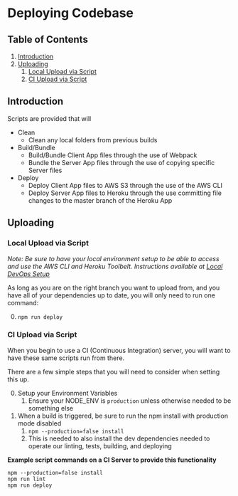 # Deploying Codebase

## Table of Contents
1. [Introduction](#introduction)
1. [Uploading](#uploading)
	1. 	[Local Upload via Script](#local-script-upload)
	1. 	[CI Upload via Script](#ci-script-upload)

## <a name="introduction"></a> Introduction
Scripts are provided that will

* Clean
	* Clean any local folders from previous builds
* Build/Bundle
	* Build/Bundle Client App files through the use of Webpack
	* Bundle the Server App files through the use of copying specific Server files
* Deploy
	* Deploy Client App files to AWS S3 through the use of the AWS CLI 
	* Deploy Server App files to Heroku through the use committing file changes to the master branch of the Heroku App

## <a name="uploading"></a> Uploading

### <a name="local-script-upload"></a> Local Upload via Script

*Note: Be sure to have your local environment setup to be able to access and use the AWS CLI and Heroku Toolbelt.  Instructions available at [Local DevOps Setup]*

As long as you are on the right branch you want to upload from, and you have all of your dependencies up to date, you will only need to run one command:

0. `npm run deploy`

### <a name="ci-script-upload"></a> CI Upload via Script

When you begin to use a CI (Continuous Integration) server, you will want to have these same scripts run from there. 

There are a few simple steps that you will need to consider when setting this up.

0. Setup your Environment Variables
	1. Ensure your NODE_ENV is `production` unless otherwise needed to be something else
0. When a build is triggered, be sure to run the npm install with production mode disabled
	1. `npm --production=false install`
	0. This is needed to also install the dev dependencies needed to operate our linting, tests, building, and deploying
	
**Example script commands on a CI Server to provide this functionality**

~~~~~
npm --production=false install
npm run lint
npm run deploy
~~~~~

[Local DevOps Setup]:(docs/local_devops_setup.md)
